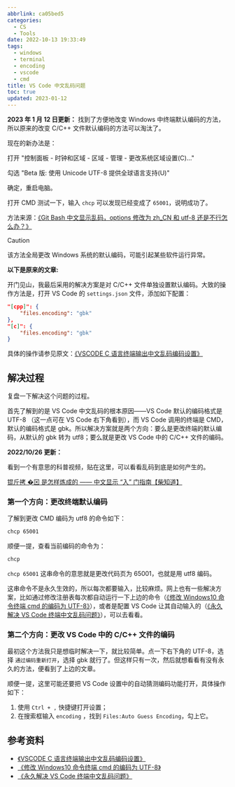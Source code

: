 ```yaml
---
abbrlink: ca05bed5
categories:
  - CS
  - Tools
date: 2022-10-13 19:33:49
tags:
  - windows
  - terminal
  - encoding
  - vscode
  - cmd
title: VS Code 中文乱码问题
toc: true
updated: 2023-01-12
---
```


**2023 年 1 月 12 日更新：** 找到了方便地改变 Windows 中终端默认编码的方法，所以原来的改变 C/C++ 文件默认编码的方法可以淘汰了。

<!--more-->

现在的新办法是：

打开 "控制面板 - 时钟和区域 - 区域 - 管理 - 更改系统区域设置(C)..."

勾选 "Beta 版: 使用 Unicode UTF-8 提供全球语言支持(U)"

确定，重启电脑。

打开 CMD 测试一下，输入 `chcp` 可以发现已经变成了 `65001`，说明成功了。

方法来源：[《Git Bash 中文显示乱码，options 修改为 zh_CN 和 utf-8 还是不行怎么办？》](https://blog.csdn.net/weixin_44285445/article/details/112325994)

> [!Caution]
> 该方法全局更改 Windows 系统的默认编码，可能引起某些软件运行异常。

**以下是原来的文章:**

开门见山，我最后采用的解决方案是对 C/C++ 文件单独设置默认编码。大致的操作方法是，打开 VS Code 的 `settings.json` 文件，添加如下配置：

```json
"[cpp]": {
    "files.encoding": "gbk"
},
"[c]": {
    "files.encoding": "gbk"
}
```

具体的操作请参见原文：[《VSCODE C 语言终端输出中文乱码编码设置》](https://blog.csdn.net/qq_45538473/article/details/107258234)

## 解决过程

复盘一下解决这个问题的过程。

首先了解到的是 VS Code 中文乱码的根本原因——VS Code 默认的编码格式是 UTF-8 （这一点可在 VS Code 右下角看到），而 VS Code 调用的终端是 CMD，默认的编码格式是 gbk。所以解决方案就是两个方向：要么是更改终端的默认编码，从默认的 gbk 转为 utf8；要么就是更改 VS Code 中的 C/C++ 文件的编码。

**2022/10/26 更新：**

看到一个有意思的科普视频，贴在这里，可以看看乱码到底是如何产生的。

[锟斤拷 �⊠ 是怎样炼成的 —— 中文显示 “⼊” 门指南【柴知道】](https://www.bilibili.com/video/BV1cB4y177QR/)

### 第一个方向：更改终端默认编码

了解到更改 CMD 编码为 utf8 的命令如下：

```bash
chcp 65001
```

顺便一提，查看当前编码的命令为：

```bash
chcp
```

`chcp 65001` 这串命令的意思就是更改代码页为 65001，也就是用 utf8 编码。

这串命令不是永久生效的，所以每次都要输入，比较麻烦。网上也有一些解决方案，比如通过修改注册表每次都自动运行一下上边的命令（[《修改 Windows10 命令终端 cmd 的编码为 UTF-8》](https://www.jianshu.com/p/f40e494dc01d)），或者是配置 VS Code 让其自动输入的（[《永久解决 VS Code 终端中文乱码问题》](https://blog.csdn.net/lzyws739307453/article/details/89823900)），可以去看看。

### 第二个方向：更改 VS Code 中的 C/C++ 文件的编码

最初这个方法我只是想临时解决一下，就比较简单。点一下右下角的 UTF-8，选择 `通过编码重新打开`，选择 gbk 就行了。但这样只有一次，然后就想看看有没有永久的方法，便看到了上边的文章。

顺便一提，这里可能还要把 VS Code 设置中的自动猜测编码功能打开，具体操作如下：

1. 使用 `Ctrl + ,` 快捷键打开设置；
2. 在搜索框输入 `encoding` ，找到 `Files:Auto Guess Encoding`，勾上它。

## 参考资料

- [《VSCODE C 语言终端输出中文乱码编码设置》](https://blog.csdn.net/qq_45538473/article/details/107258234)
- [《修改 Windows10 命令终端 cmd 的编码为 UTF-8》](https://www.jianshu.com/p/f40e494dc01d)
- [《永久解决 VS Code 终端中文乱码问题》](https://blog.csdn.net/lzyws739307453/article/details/89823900)
